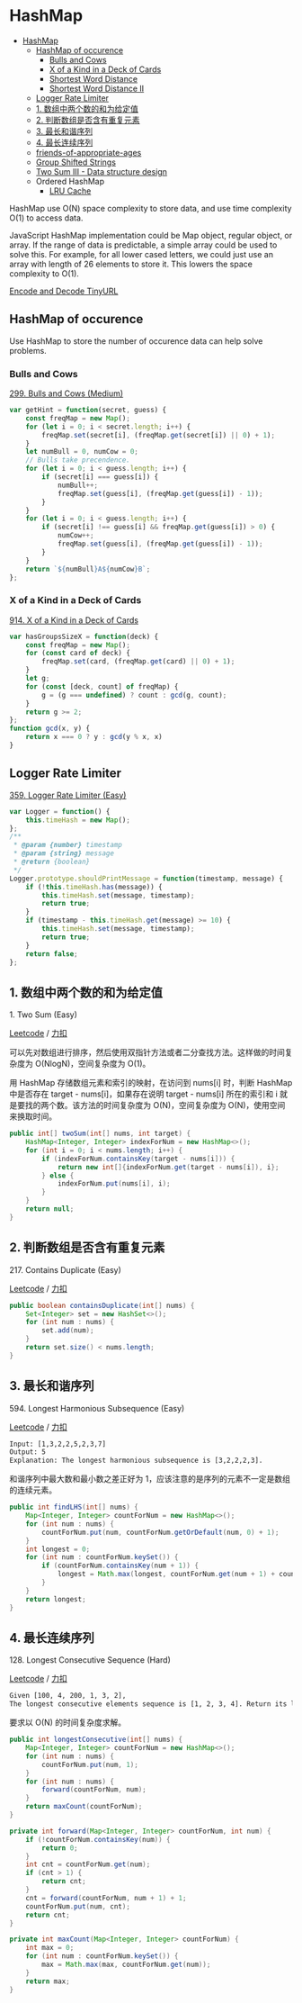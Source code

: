 # HashMap
<!-- GFM-TOC -->
* [HashMap](#hashmap)
    * [HashMap of occurence](#HashMap-of-occurence)
        * [Bulls and Cows](#Bulls-and-Cows)
        * [X of a Kind in a Deck of Cards](#X-of-a-Kind-in-a-Deck-of-Cards)
        * [Shortest Word Distance](../leetcode.md#shortest-word-distance)
        * [Shortest Word Distance II](../leetcode.md#shortest-word-distance-ii)
    * [Logger Rate Limiter](#Logger-Rate-Limiter)
    * [1. 数组中两个数的和为给定值](#1-数组中两个数的和为给定值)
    * [2. 判断数组是否含有重复元素](#2-判断数组是否含有重复元素)
    * [3. 最长和谐序列](#3-最长和谐序列)
    * [4. 最长连续序列](#4-最长连续序列)
    * [friends-of-appropriate-ages](../leedcode.md#friends-of-appropriate-ages)
    * [Group Shifted Strings](../leetcode.md#group-shifted-strings)
    * [Two Sum III - Data structure design](../leetcode.md#two-sum-iii-data-structure-design)
    * Ordered HashMap
        * [LRU Cache](../leetcode.md#lru-cache)
<!-- GFM-TOC -->


HashMap use O(N) space complexity to store data, and use time complexity O(1) to access data.

JavaScript HashMap implementation could be Map object, regular object, or array. If the range of data is predictable, a simple array could be used to solve this. For example, for all lower cased letters, we could just use an array with length of 26 elements to store it. This lowers the space complexity to O(1).

[Encode and Decode TinyURL](https://leetcode.com/problems/encode-and-decode-tinyurl/description/)

## HashMap of occurence

Use HashMap to store the number of occurence data can help solve problems.

### Bulls and Cows
[299. Bulls and Cows (Medium)](https://leetcode.com/problems/bulls-and-cows/)
```javascript
var getHint = function(secret, guess) {
    const freqMap = new Map();
    for (let i = 0; i < secret.length; i++) {
        freqMap.set(secret[i], (freqMap.get(secret[i]) || 0) + 1);
    } 
    let numBull = 0, numCow = 0;
    // Bulls take precendence.
    for (let i = 0; i < guess.length; i++) {
        if (secret[i] === guess[i]) {
            numBull++;
            freqMap.set(guess[i], (freqMap.get(guess[i]) - 1));
        }
    }
    for (let i = 0; i < guess.length; i++) {
        if (secret[i] !== guess[i] && freqMap.get(guess[i]) > 0) {
            numCow++;
            freqMap.set(guess[i], (freqMap.get(guess[i]) - 1));
        }
    }
    return `${numBull}A${numCow}B`;
};
```

### X of a Kind in a Deck of Cards
[914. X of a Kind in a Deck of Cards](https://leetcode.com/problems/x-of-a-kind-in-a-deck-of-cards/)
```javascript
var hasGroupsSizeX = function(deck) {
    const freqMap = new Map();
    for (const card of deck) {
        freqMap.set(card, (freqMap.get(card) || 0) + 1);
    }
    let g;
    for (const [deck, count] of freqMap) {
        g = (g === undefined) ? count : gcd(g, count);
    }
    return g >= 2;
};
function gcd(x, y) {
    return x === 0 ? y : gcd(y % x, x)
}

```
## Logger Rate Limiter

[359. Logger Rate Limiter (Easy)](https://leetcode.com/problems/logger-rate-limiter/)

```javascript
var Logger = function() {
    this.timeHash = new Map();
};
/**
 * @param {number} timestamp 
 * @param {string} message
 * @return {boolean}
 */
Logger.prototype.shouldPrintMessage = function(timestamp, message) {
    if (!this.timeHash.has(message)) {
        this.timeHash.set(message, timestamp);
        return true;
    }
    if (timestamp - this.timeHash.get(message) >= 10) {
        this.timeHash.set(message, timestamp);
        return true;
    }
    return false;
};
```

## 1. 数组中两个数的和为给定值

1\. Two Sum (Easy)

[Leetcode](https://leetcode.com/problems/two-sum/description/) / [力扣](https://leetcode-cn.com/problems/two-sum/description/)

可以先对数组进行排序，然后使用双指针方法或者二分查找方法。这样做的时间复杂度为 O(NlogN)，空间复杂度为 O(1)。

用 HashMap 存储数组元素和索引的映射，在访问到 nums[i] 时，判断 HashMap 中是否存在 target - nums[i]，如果存在说明 target - nums[i] 所在的索引和 i 就是要找的两个数。该方法的时间复杂度为 O(N)，空间复杂度为 O(N)，使用空间来换取时间。

```java
public int[] twoSum(int[] nums, int target) {
    HashMap<Integer, Integer> indexForNum = new HashMap<>();
    for (int i = 0; i < nums.length; i++) {
        if (indexForNum.containsKey(target - nums[i])) {
            return new int[]{indexForNum.get(target - nums[i]), i};
        } else {
            indexForNum.put(nums[i], i);
        }
    }
    return null;
}
```

## 2. 判断数组是否含有重复元素

217\. Contains Duplicate (Easy)

[Leetcode](https://leetcode.com/problems/contains-duplicate/description/) / [力扣](https://leetcode-cn.com/problems/contains-duplicate/description/)

```java
public boolean containsDuplicate(int[] nums) {
    Set<Integer> set = new HashSet<>();
    for (int num : nums) {
        set.add(num);
    }
    return set.size() < nums.length;
}
```

## 3. 最长和谐序列

594\. Longest Harmonious Subsequence (Easy)

[Leetcode](https://leetcode.com/problems/longest-harmonious-subsequence/description/) / [力扣](https://leetcode-cn.com/problems/longest-harmonious-subsequence/description/)

```html
Input: [1,3,2,2,5,2,3,7]
Output: 5
Explanation: The longest harmonious subsequence is [3,2,2,2,3].
```

和谐序列中最大数和最小数之差正好为 1，应该注意的是序列的元素不一定是数组的连续元素。

```java
public int findLHS(int[] nums) {
    Map<Integer, Integer> countForNum = new HashMap<>();
    for (int num : nums) {
        countForNum.put(num, countForNum.getOrDefault(num, 0) + 1);
    }
    int longest = 0;
    for (int num : countForNum.keySet()) {
        if (countForNum.containsKey(num + 1)) {
            longest = Math.max(longest, countForNum.get(num + 1) + countForNum.get(num));
        }
    }
    return longest;
}
```

## 4. 最长连续序列

128\. Longest Consecutive Sequence (Hard)

[Leetcode](https://leetcode.com/problems/longest-consecutive-sequence/description/) / [力扣](https://leetcode-cn.com/problems/longest-consecutive-sequence/description/)

```html
Given [100, 4, 200, 1, 3, 2],
The longest consecutive elements sequence is [1, 2, 3, 4]. Return its length: 4.
```

要求以 O(N) 的时间复杂度求解。

```java
public int longestConsecutive(int[] nums) {
    Map<Integer, Integer> countForNum = new HashMap<>();
    for (int num : nums) {
        countForNum.put(num, 1);
    }
    for (int num : nums) {
        forward(countForNum, num);
    }
    return maxCount(countForNum);
}

private int forward(Map<Integer, Integer> countForNum, int num) {
    if (!countForNum.containsKey(num)) {
        return 0;
    }
    int cnt = countForNum.get(num);
    if (cnt > 1) {
        return cnt;
    }
    cnt = forward(countForNum, num + 1) + 1;
    countForNum.put(num, cnt);
    return cnt;
}

private int maxCount(Map<Integer, Integer> countForNum) {
    int max = 0;
    for (int num : countForNum.keySet()) {
        max = Math.max(max, countForNum.get(num));
    }
    return max;
}
```
